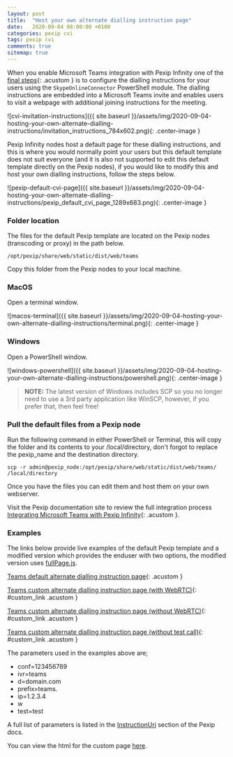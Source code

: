 ```yaml
---
layout: post
title:  "Host your own alternate dialling instruction page"
date:   2020-09-04 08:00:00 +0100
categories: pexip cvi
tags: pexip cvi
comments: true
sitemap: true
---
```


When you enable Microsoft Teams integration with Pexip Infinity one of the [final steps](https://docs.pexip.com/admin/teams_connector.htm#authorize_lobby){: .acustom } is to configure the dialling instructions for your users using the `SkypeOnlineConnector` PowerShell module.  The dialling instructions are embedded into a Microsoft Teams invite and enables users to visit a webpage with additional joining instructions for the meeting.

![cvi-invitation-instructions]({{ site.baseurl }}/assets/img/2020-09-04-hosting-your-own-alternate-dialling-instructions/invitation_instructions_784x602.png){: .center-image }

Pexip Infinity nodes host a default page for these dialling instructions, and this is where you would normally point your users but this default template does not suit everyone (and it is also not supported to edit this default template directly on the Pexip nodes), if you would like to modify this and host your own dialling instructions, follow the steps below.

![pexip-default-cvi-page]({{ site.baseurl }}/assets/img/2020-09-04-hosting-your-own-alternate-dialling-instructions/pexip_default_cvi_page_1289x683.png){: .center-image }

### Folder location

The files for the default Pexip template are located on the Pexip nodes (transcoding or proxy) in the path below.

```
/opt/pexip/share/web/static/dist/web/teams
```

Copy this folder from the Pexip nodes to your local machine.

### MacOS

Open a terminal window.

![macos-terminal]({{ site.baseurl }}/assets/img/2020-09-04-hosting-your-own-alternate-dialling-instructions/terminal.png){: .center-image }

### Windows

Open a PowerShell window.

![windows-powershell]({{ site.baseurl }}/assets/img/2020-09-04-hosting-your-own-alternate-dialling-instructions/powershell.png){: .center-image }

> **NOTE:**  The latest version of Windows includes SCP so you no longer need to use a 3rd party application like WinSCP, however, if you prefer that, then feel free!

### Pull the default files from a Pexip node

Run the following command in either PowerShell or Terminal, this will copy the folder and its contents to your /local/directory, don't forgot to replace the pexip_name and the destination directory.

```
scp -r admin@pexip_node:/opt/pexip/share/web/static/dist/web/teams/  /local/directory
```

Once you have the files you can edit them and host them on your own webserver.

Visit the Pexip documentation site to review the full integration process [Integrating Microsoft Teams with Pexip Infinity](https://docs.pexip.com/admin/integrate_teams.htm){: .acustom }.

### Examples

The links below provide live examples of the default Pexip template and a modified version which provides the enduser with two options, the modified version uses [fullPage.js](https://github.com/alvarotrigo/fullPage.js).

[Teams default alternate dialling instruction page](/teams-default.html?conf=123456789&ivr=teams&d=domain.com&prefix=teams.&ip=1.2.3.4&w&test=test){: .acustom }

[Teams custom alternate dialling instruction page (with WebRTC)](/teams-custom.html?conf=123456789&ivr=teams&d=domain.com&prefix=teams.&ip=1.2.3.4&w&test=test#anchor1){: #custom_link .acustom }

[Teams custom alternate dialling instruction page (without WebRTC)](/teams-custom.html?conf=123456789&ivr=teams&d=domain.com&prefix=teams.&ip=1.2.3.4&test=test#endpoint){: #custom_link .acustom }

[Teams custom alternate dialling instruction page (without test call)](/teams-custom.html?conf=123456789&ivr=teams&d=domain.com&prefix=teams.&ip=1.2.3.4&w#anchor1){: #custom_link .acustom }

The parameters used in the examples above are;
 * conf=123456789
 * ivr=teams
 * d=domain.com
 * prefix=teams.
 * ip=1.2.3.4
 * w
 * test=test

A full list of parameters is listed in the [InstructionUri](https://docs.pexip.com/admin/teams_connector.htm#instruction_uri) section of the Pexip docs.

You can view the html for the custom page [here](https://github.com/darrengoulden/darrengdn/blob/master/_layouts/teams-custom.html).